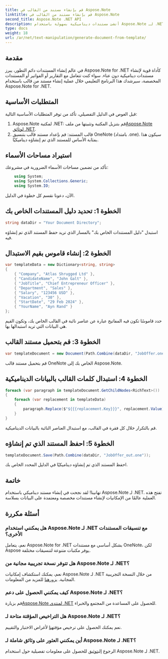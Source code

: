 ```yaml
---
title: قم بإنشاء مستند من القالب في Aspose.Note
linktitle: قم بإنشاء مستند من القالب في Aspose.Note
second_title: Aspose.Note .NET API
description: أنشئ مستندات ديناميكية بسهولة باستخدام Aspose.Note لـ .NET. اتبع دليلنا خطوة بخطوة لإنشاء مستندات مخصصة ومعتمدة على البيانات.
type: docs
weight: 18
url: /ar/net/text-manipulation/generate-document-from-template/
---
```

## مقدمة
في عالم إنشاء المستندات دائم التطور، يبرز Aspose.Note for .NET كأداة قوية لإنشاء مستندات ديناميكية دون عناء. سواء كنت تتعامل مع التقارير أو الفواتير أو المستندات المخصصة، سيرشدك هذا البرنامج التعليمي خلال عملية إنشاء مستند من قالب باستخدام Aspose.Note for .NET.
## المتطلبات الأساسية
قبل الغوص في الدليل التفصيلي، تأكد من توفر المتطلبات الأساسية التالية:
1.  Aspose.Note لمكتبة .NET: قم بتنزيل المكتبة وتثبيتها من ملف[Aspose.Note لوثائق .NET](https://reference.aspose.com/note/net/).
2. قالب المستند: قم بإعداد مستند قالب بتنسيق OneNote (بامتداد .one). سيكون هذا بمثابة الأساس للمستند الذي تم إنشاؤه ديناميكيًا.
## استيراد مساحات الأسماء
تأكد من تضمين مساحات الأسماء الضرورية في مشروعك:
```csharp
    using System;
    using System.Collections.Generic;
    using System.IO;
```
الآن، دعونا نقسم كل خطوة في الدليل.
## الخطوة 1: تحديد دليل المستندات الخاص بك
```csharp
string dataDir = "Your Document Directory";
```
استبدل "دليل المستندات الخاص بك" بالمسار الذي تريد حفظ المستند الذي تم إنشاؤه فيه.
## الخطوة 2: إنشاء قاموس بقيم الاستبدال
```csharp
var templateData = new Dictionary<string, string>
{
    { "Company", "Atlas Shrugged Ltd" },
    { "CandidateName", "John Galt" },
    { "JobTitle", "Chief Entrepreneur Officer" },
    { "Department", "Sales" },
    { "Salary", "123456 USD" },
    { "Vacation", "30" },
    { "StartDate", "29 Feb 2024" },
    { "YourName", "Ayn Rand" }
};
```
حدد قاموسًا تكون فيه المفاتيح عبارة عن عناصر نائبة في القالب الخاص بك، وتكون القيم هي البيانات التي تريد استبدالها بها.

## الخطوة 3: قم بتحميل مستند القالب
```csharp
var templateDocument = new Document(Path.Combine(dataDir, "JobOffer.one"));
```
قم بتحميل مستند قالب OneNote الخاص بك إلى Aspose.Note.

## الخطوة 4: استبدال كلمات القالب بالبيانات الديناميكية
```csharp
foreach (var paragraph in templateDocument.GetChildNodes<RichText>())
{
    foreach (var replacement in templateData)
    {
        paragraph.Replace($"${{{replacement.Key}}}", replacement.Value);
    }
}
```
قم بالتكرار خلال كل فقرة في القالب، مع استبدال العناصر النائبة بالبيانات الديناميكية.

## الخطوة 5: احفظ المستند الذي تم إنشاؤه
```csharp
templateDocument.Save(Path.Combine(dataDir, "JobOffer_out.one"));
```
احفظ المستند الذي تم إنشاؤه ديناميكيًا في الدليل المحدد الخاص بك.

## خاتمة
تهانينا! لقد نجحت في إنشاء مستند ديناميكي باستخدام Aspose.Note لـ .NET. تفتح هذه العملية عالمًا من الإمكانيات لإنشاء مستندات مخصصة ومعتمدة على البيانات بسلاسة.

## أسئلة مكررة
### هل يمكنني استخدام Aspose.Note لـ .NET مع تنسيقات المستندات الأخرى؟
نعم، يتعامل Aspose.Note for .NET بشكل أساسي مع مستندات OneNote، لكن Aspose يوفر مكتبات متنوعة لتنسيقات مختلفة.
### هل تتوفر نسخة تجريبية مجانية من Aspose.Note لـ .NET؟
نعم، يمكنك استكشاف إمكانيات Aspose.Note لـ .NET من خلال النسخة التجريبية المجانية. يزور[هنا](https://releases.aspose.com/) للمزيد من المعلومات.
### كيف يمكنني الحصول على دعم Aspose.Note لـ .NET؟
 قم بزيارة[Aspose.Note لمنتدى .NET](https://forum.aspose.com/c/note/28) للحصول على المساعدة من المجتمع والخبراء.
### هل التراخيص المؤقتة متاحة لـ Aspose.Note لـ .NET؟
 نعم يمكنك الحصول على ترخيص مؤقت[هنا](https://purchase.aspose.com/temporary-license/) لأغراض الاختبار والتقييم.
### أين يمكنني العثور على وثائق شاملة لـ Aspose.Note لـ .NET؟
 الرجوع إلى[توثيق](https://reference.aspose.com/note/net/) للحصول على معلومات تفصيلية حول استخدام Aspose.Note لـ .NET.
